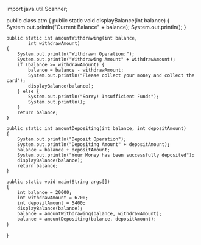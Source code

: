 import java.util.Scanner;

public class atm {
    public static void displayBalance(int balance) 
    {
        System.out.println("Current Balance" + balance);
        System.out.println();
    }

    public static int amountWithdrawing(int balance,
            int withdrawAmount) 
    {
        System.out.println("Withdrawn Operation:");
        System.out.println("Withdrawing Amount" + withdrawAmount);
        if (balance >= withdrawAmount) {
            balance = balance - withdrawAmount;
            System.out.println("Please collect your money and collect the card");
            displayBalance(balance);
        } else {
            System.out.println("Sorry! Insufficient Funds");
            System.out.println();
        }
        return balance;
    }

    public static int amountDepositing(int balance, int depositAmount) 
    {
        System.out.println("Deposit Operation");
        System.out.println("Depositing Amount" + depositAmount);
        balance = balance + depositAmount;
        System.out.println("Your Money has been successfully deposited");
        displayBalance(balance);
        return balance;
    }

    public static void main(String args[]) 
    {
        int balance = 20000;
        int withdrawAmount = 6700;
        int depositAmount = 5400;
        displayBalance(balance);
        balance = amountWithdrawing(balance, withdrawAmount);
        balance = amountDepositing(balance, depositAmount);
    }
}

